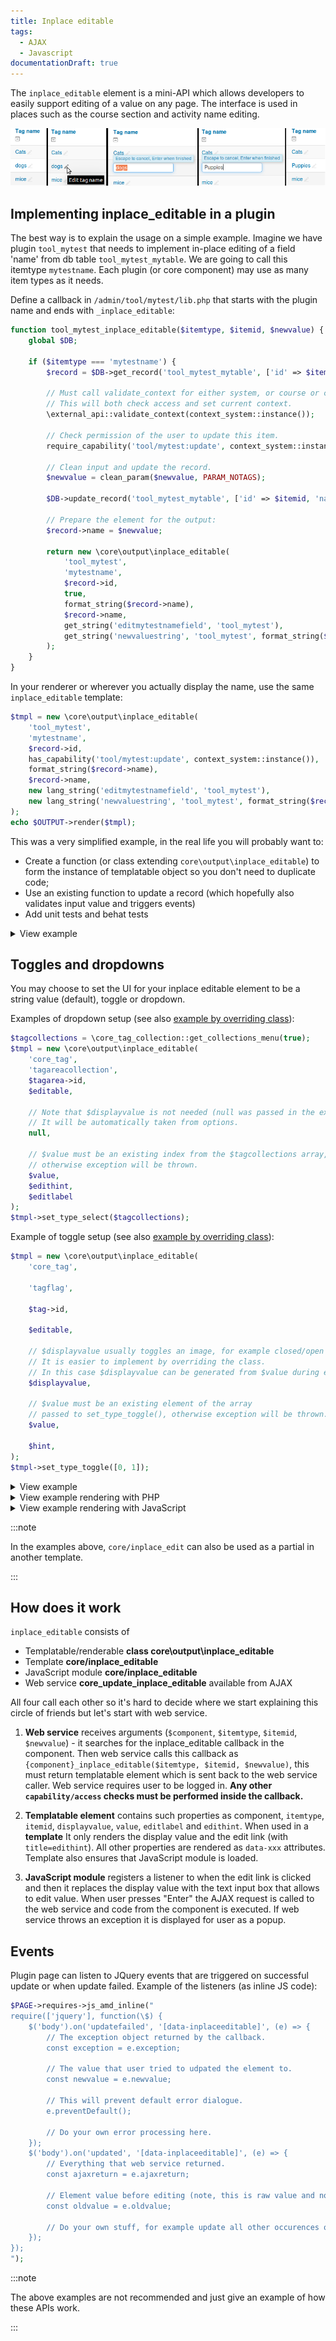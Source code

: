 ```yaml
---
title: Inplace editable
tags:
  - AJAX
  - Javascript
documentationDraft: true
---
```


The `inplace_editable` element is a mini-API which allows developers to easily support editing of a value on any page. The interface is used in places such as the course section and activity name editing.

![inplace editable example.png](./_inplace/inplace_editable_example.png)

## Implementing inplace_editable in a plugin

The best way is to explain the usage on a simple example. Imagine we have plugin `tool_mytest` that needs to implement in-place editing of a field 'name' from db table `tool_mytest_mytable`. We are going to call this itemtype `mytestname`. Each plugin (or core component) may use as many item types as it needs.

Define a callback in `/admin/tool/mytest/lib.php` that starts with the plugin name and ends with `_inplace_editable`:

```php title="admin/tool/mytest/lib.php"
function tool_mytest_inplace_editable($itemtype, $itemid, $newvalue) {
    global $DB;

    if ($itemtype === 'mytestname') {
        $record = $DB->get_record('tool_mytest_mytable', ['id' => $itemid], '*', MUST_EXIST);

        // Must call validate_context for either system, or course or course module context.
        // This will both check access and set current context.
        \external_api::validate_context(context_system::instance());

        // Check permission of the user to update this item.
        require_capability('tool/mytest:update', context_system::instance());

        // Clean input and update the record.
        $newvalue = clean_param($newvalue, PARAM_NOTAGS);

        $DB->update_record('tool_mytest_mytable', ['id' => $itemid, 'name' => $newvalue));

        // Prepare the element for the output:
        $record->name = $newvalue;

        return new \core\output\inplace_editable(
            'tool_mytest',
            'mytestname',
            $record->id,
            true,
            format_string($record->name),
            $record->name,
            get_string('editmytestnamefield', 'tool_mytest'),
            get_string('newvaluestring', 'tool_mytest', format_string($record->name))
        );
    }
}
```

In your renderer or wherever you actually display the name, use the same `inplace_editable` template:

```php
$tmpl = new \core\output\inplace_editable(
    'tool_mytest',
    'mytestname',
    $record->id,
    has_capability('tool/mytest:update', context_system::instance()),
    format_string($record->name),
    $record->name,
    new lang_string('editmytestnamefield', 'tool_mytest'),
    new lang_string('newvaluestring', 'tool_mytest', format_string($record->name))
);
echo $OUTPUT->render($tmpl);
```

This was a very simplified example, in the real life you will probably want to:

- Create a function (or class extending `core\output\inplace_editable`) to form the instance of templatable object so you don't need to duplicate code;
- Use an existing function to update a record (which hopefully also validates input value and triggers events)
- Add unit tests and behat tests

<details>
  <summary>View example</summary>
  <div>

```php title="admin/tool/mytest/classes/local/inplace_edit_text.php"

class inplace_edit_text extends \core\output\inplace_editable {
    /**
     * Constructor.
     *
     * @param object $record
     */
    public function __construct($record) {
        parent::__construct(
            component: 'tool_mytest',
            // The item type as managed your plugin.
            itemtype: 'mytesttext',
            // An ID that relates to this instance of this item type.
            itemid: $record->id,
            // Whether this user can makes changes.
            // Perhaps based upon a capability check.
            editable: has_capability(
                'capname',
                \context_system::instance(),
            ),
            // The display value of this item.
            displayvalue: format_string($record->name),
            // The machine-readable value.
            value: $record->name,
            // Hints and labels.
            edithint: get_string('edithint', 'tool_mytest'),
            editlabel: get_string('editlabel', 'tool_mytest'),
        );
        $this->set_type_select($answeroptionstemp);
    }

    /**
     * Updates the value in database and returns itself.
     *
     * Called from inplace_editable callback
     *
     * @param int $itemid
     * @param mixed $newvalue
     * @return \self
     */
    public static function update($itemid, $newvalue) {
        // Clean the new value.
        $newvalue = clean_param($newvalue, PARAM_INT);

        // {{ Do some mighty things here}}

        $record = $DB->get_record('xxx', ['id' => 'xxx']);

        // Finally return itself.
        return new self($record);
    }
}
```

</div>
</details>

## Toggles and dropdowns

You may choose to set the UI for your inplace editable element to be a string value (default), toggle or dropdown.

Examples of dropdown setup (see also [example by overriding class](https://github.com/moodle/moodle/blob/master/tag/classes/output/tagareacollection.php)):

```php
$tagcollections = \core_tag_collection::get_collections_menu(true);
$tmpl = new \core\output\inplace_editable(
    'core_tag',
    'tagareacollection',
    $tagarea->id,
    $editable,

    // Note that $displayvalue is not needed (null was passed in the example above).
    // It will be automatically taken from options.
    null,

    // $value must be an existing index from the $tagcollections array,
    // otherwise exception will be thrown.
    $value,
    $edithint,
    $editlabel
);
$tmpl->set_type_select($tagcollections);
```

Example of toggle setup (see also [example by overriding class](https://github.com/moodle/moodle/blob/master/tag/classes/output/tagareaenabled.php)):

```php
$tmpl = new \core\output\inplace_editable(
    'core_tag',

    'tagflag',

    $tag->id,

    $editable,

    // $displayvalue usually toggles an image, for example closed/open eye.
    // It is easier to implement by overriding the class.
    // In this case $displayvalue can be generated from $value during exporting.
    $displayvalue,

    // $value must be an existing element of the array
    // passed to set_type_toggle(), otherwise exception will be thrown.
    $value,

    $hint,
);
$tmpl->set_type_toggle([0, 1]);
```

<details>
  <summary>View example</summary>
  <div>

```php title="admin/tool/mytest/classes/local/inplace_edit_select.php"
class inplace_edit_select extends \core\output\inplace_editable {
    /**
     * Constructor.
     *
     * @param \stdClass $record
     */
    public function __construct($record) {
        // Get the options for inplace_edit select box.
        // The array needs the format:
        //     $options = [
        //         'value1' => 'text1',
        //         'value2' => 'text2',
        //     ];
        $options = \tool_mytest\classes\helper::get_options();

        parent::__construct(
            component: 'tool_mytest',
            // The item type as managed your plugin.
            itemtype: 'mytestselect',
            // An ID that relates to this instance of this item type.
            itemid: $record->id,
            // Whether this user can makes changes.
            // Perhaps based upon a capability check.
            editable: has_capability(
                'capname',
                \context_system::instance(),
            ),
            // The display value of this item.
            displayvalue: $options[$optionkey],
            // The machine-readable value.
            value: $optionkey,
            // Hints and labels.
            edithint: get_string('edithint', 'tool_mytest'),
            editlabel: get_string('editlabel', 'tool_mytest'),
        );
        $this->set_type_select($options);
    }

    /**
     * Updates the value in database and returns itself.
     *
     * Called from inplace_editable callback
     *
     * @param int $itemid
     * @param mixed $newvalue
     * @return \self
     */
    public static function update($itemid, $newvalue) {
        // Clean the new value.
        $newvalue = clean_param($newvalue, PARAM_INT);

        // {{ Do some mighty things here}}

        $record = $DB->get_record('xxx', ['id' => 'xxx']);

        // Finally return itself.
        return new self($record);
    }
}
```

  </div>
</details>

<details>
  <summary>View example rendering with PHP</summary>
  <div>

```php
$renderer = $PAGE->get_renderer('core');
$inplaceedit = new tool_mytest\local\inplace_edit_text($record);
$params = $inplaceedit->export_for_template($renderer);
echo $OUTPUT->render_from_template('core/inplace_edit', $params);
```

  </div>
</details>

<details>
  <summary>View example rendering with JavaScript</summary>
  <div>

```php title="Render inplace_edit with JavaScript"
$itemid = 153 // Id of the element to be modified inplace.
$renderer = $PAGE->get_renderer('core');
$inplaceedit = new tool_mytest\local\inplace_edit_text($record);
$params = $inplaceedit->export_for_template($renderer);
```

```js title="The params are transferred via webservice and are then processed by JavaScript"
Templates.renderForPromise('core/inplace_edit', params)
    .then(({html, js}) => {
        Templates.replaceNodeContents('nodeid', html, js);
        return true;
    })
    .catch((error) => displayException(error));
```

  </div>
</details>

:::note

In the examples above, `core/inplace_edit` can also be used as a partial in another template.

:::

## How does it work

`inplace_editable` consists of

- Templatable/renderable **class core\output\inplace_editable**
- Template **core/inplace_editable**
- JavaScript module **core/inplace_editable**
- Web service **core_update_inplace_editable** available from AJAX

All four call each other so it's hard to decide where we start explaining this circle of friends but let's start with web service.

1. **Web service** receives arguments (`$component`, `$itemtype`, `$itemid`, `$newvalue`) - it searches for the inplace_editable callback in the component. Then web service calls this callback as `{component}_inplace_editable($itemtype, $itemid, $newvalue)`, this must return templatable element which is sent back to the web service caller. Web service requires user to be logged in. **Any other `capability/access` checks must be performed inside the callback.**

2. **Templatable element** contains such properties as component, `itemtype`, `itemid`, `displayvalue`, `value`, `editlabel` and `edithint`. When used in a **template** It only renders the display value and the edit link (with `title=edithint`). All other properties are rendered as `data-xxx` attributes. Template also ensures that JavaScript module is loaded.

3. **JavaScript module** registers a listener to when the edit link is clicked and then it replaces the display value with the text input box that allows to edit value. When user presses "Enter" the AJAX request is called to the web service and code from the component is executed. If web service throws an exception it is displayed for user as a popup.

## Events

Plugin page can listen to JQuery events that are triggered on successful update or when update failed. Example of the listeners (as inline JS code):

```php
$PAGE->requires->js_amd_inline("
require(['jquery'], function(\$) {
    $('body').on('updatefailed', '[data-inplaceeditable]', (e) => {
        // The exception object returned by the callback.
        const exception = e.exception;

        // The value that user tried to udpated the element to.
        const newvalue = e.newvalue;

        // This will prevent default error dialogue.
        e.preventDefault();

        // Do your own error processing here.
    });
    $('body').on('updated', '[data-inplaceeditable]', (e) => {
        // Everything that web service returned.
        const ajaxreturn = e.ajaxreturn;

        // Element value before editing (note, this is raw value and not display value).
        const oldvalue = e.oldvalue;

        // Do your own stuff, for example update all other occurences of this element on the page.
    });
});
");
```

:::note

The above examples are not recommended and just give an example of how these APIs work.

:::
